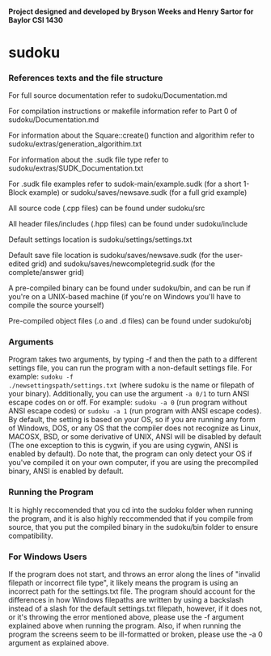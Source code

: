 #### Project designed and developed by Bryson Weeks and Henry Sartor for Baylor CSI 1430

# sudoku

### References texts and the file structure

For full source documentation refer to sudoku/Documentation.md

For compilation instructions or makefile information refer to Part 0 of sudoku/Documentation.md

For information about the Square::create() function and algorithim refer to sudoku/extras/generation_algorithim.txt

For information about the .sudk file type refer to sudoku/extras/SUDK_Documentation.txt

For .sudk file examples refer to sudok-main/example.sudk (for a short 1-Block example) or sudoku/saves/newsave.sudk (for a full grid example)

All source code (.cpp files) can be found under sudoku/src

All header files/includes (.hpp files) can be found under sudoku/include

Default settings location is sudoku/settings/settings.txt

Default save file location is sudoku/saves/newsave.sudk (for the user-edited grid) and sudoku/saves/newcompletegrid.sudk (for the complete/answer grid)

A pre-compiled binary can be found under sudoku/bin, and can be run if you're on a UNIX-based machine (if you're on Windows you'll have to compile the source yourself)

Pre-compiled object files (.o and .d files) can be found under sudoku/obj

### Arguments

Program takes two arguments, by typing -f and then the path to a different settings file, you can run the program with a non-default settings file. For example:
<code>sudoku -f ./newsettingspath/settings.txt</code> (where sudoku is the name or filepath of your binary). Additionally, you can use the argument <code>-a 0/1</code> to turn ANSI escape codes on or off. For example: <code>sudoku -a 0</code> (run program without ANSI escape codes) or <code>sudoku -a 1</code> (run program with ANSI escape codes). By default, the setting is based on your OS, so if you are running any form of Windows, DOS, or any OS that the compiler does not recognize as Linux, MACOSX, BSD, or some derivative of UNIX, ANSI will be disabled by default (The one exception to this is cygwin, if you are using cygwin, ANSI is enabled by default). Do note that, the program can only detect your OS if you've compiled it on your own computer, if you are using the precompiled binary, ANSI is enabled by default.

### Running the Program

It is highly reccomended that you cd into the sudoku folder when running the program, and it is also highly reccommended that if you compile from source, that you put the compiled binary in the sudoku/bin folder to ensure compatibility.

### For Windows Users

If the program does not start, and throws an error along the lines of "invalid filepath or incorrect file type", it likely means the program is using an incorrect path for the settings.txt file. The program should account for the differences in how Windows filepaths are written by using a backslash instead of a slash for the default settings.txt filepath, however, if it does not, or it's throwing the error mentioned above, please use the -f argument explained above when running the program. Also, if when running the program the screens seem to be ill-formatted or broken, please use the -a 0 argument as explained above.


